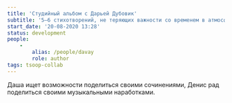 ```yaml
---
title: 'Студийный альбом с Дарьей Дубовик'
subtitle: '5—6 стихотворений, не теряющих важности со временем в атмосфере электронной музыкальной импровизации'
start_date: '20-08-2020 13:28'
status: development
people:
    -
        alias: /people/davay
        role: author
tags: tsoop-collab
---
```


Даша ищет возможности поделиться своими сочинениями, Денис рад поделиться своими музыкальными наработками. 